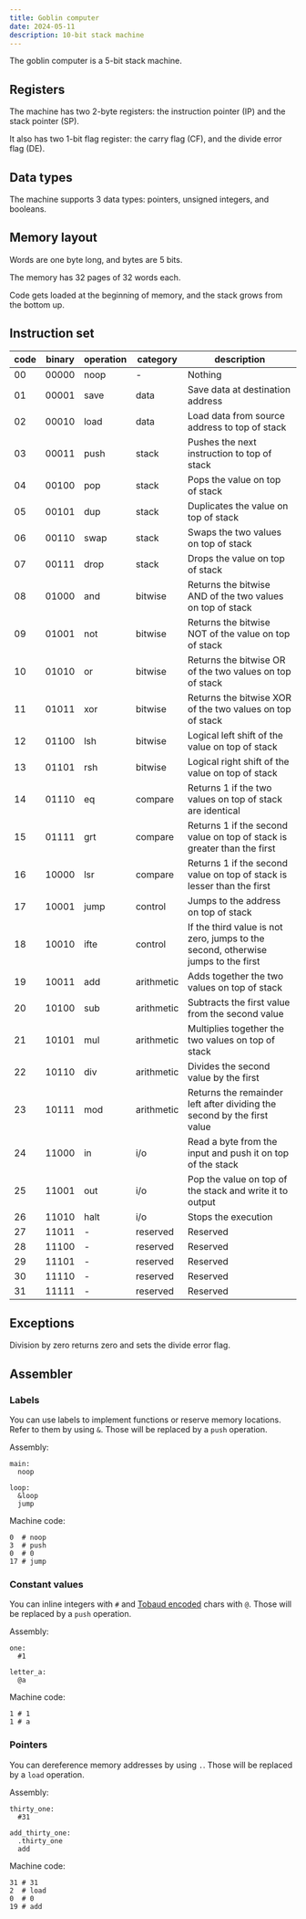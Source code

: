 ```yaml
---
title: Goblin computer
date: 2024-05-11
description: 10-bit stack machine
---
```


The goblin computer is a 5-bit stack machine.

## Registers

The machine has two 2-byte registers: the instruction pointer (IP) and the stack pointer (SP).

It also has two 1-bit flag register: the carry flag (CF), and the divide error flag (DE).

## Data types

The machine supports 3 data types: pointers, unsigned integers, and booleans.

## Memory layout

Words are one byte long, and bytes are 5 bits.

The memory has 32 pages of 32 words each.

Code gets loaded at the beginning of memory, and the stack grows from the bottom up.

## Instruction set

| code| binary| operation | category | description |
| --- | ----- | ------ | ---------- |  -- |
| 00  | 00000 | noop   | -          | Nothing |
| 01  | 00001 | save   | data       | Save data at destination address |
| 02  | 00010 | load   | data       | Load data from source address to top of stack |
| 03  | 00011 | push   | stack      | Pushes the next instruction to top of stack |
| 04  | 00100 | pop    | stack      | Pops the value on top of stack |
| 05  | 00101 | dup    | stack      | Duplicates the value on top of stack |
| 06  | 00110 | swap   | stack      | Swaps the two values on top of stack |
| 07  | 00111 | drop   | stack      | Drops the value on top of stack |
| 08  | 01000 | and    | bitwise    | Returns the bitwise AND of the two values on top of stack |
| 09  | 01001 | not    | bitwise    | Returns the bitwise NOT of the value on top of stack |
| 10  | 01010 | or     | bitwise    | Returns the bitwise OR of the two values on top of stack |
| 11  | 01011 | xor    | bitwise    | Returns the bitwise XOR of the two values on top of stack |
| 12  | 01100 | lsh    | bitwise    | Logical left shift of the value on top of stack |
| 13  | 01101 | rsh    | bitwise    | Logical right shift of the value on top of stack |
| 14  | 01110 | eq     | compare    | Returns 1 if the two values on top of stack are identical |
| 15  | 01111 | grt    | compare    | Returns 1 if the second value on top of stack is greater than the first |
| 16  | 10000 | lsr    | compare    | Returns 1 if the second value on top of stack is lesser than the first |
| 17  | 10001 | jump   | control    | Jumps to the address on top of stack |
| 18  | 10010 | ifte   | control    | If the third value is not zero, jumps to the second, otherwise jumps to the first |
| 19  | 10011 | add    | arithmetic | Adds together the two values on top of stack |
| 20  | 10100 | sub    | arithmetic | Subtracts the first value from the second value |
| 21  | 10101 | mul    | arithmetic | Multiplies together the two values on top of stack |
| 22  | 10110 | div    | arithmetic | Divides the second value by the first |
| 23  | 10111 | mod    | arithmetic | Returns the remainder left after dividing the second by the first value |
| 24  | 11000 | in     | i/o | Read a byte from the input and push it on top of the stack |
| 25  | 11001 | out    | i/o | Pop the value on top of the stack and write it to output |
| 26  | 11010 | halt   | i/o | Stops the execution |
| 27  | 11011 | -    | reserved | Reserved |
| 28  | 11100 | -    | reserved | Reserved |
| 29  | 11101 | -    | reserved | Reserved |
| 30  | 11110 | -    | reserved | Reserved |
| 31  | 11111 | -    | reserved | Reserved |

## Exceptions

Division by zero returns zero and sets the divide error flag.

## Assembler


### Labels

You can use labels to implement functions or reserve memory locations. Refer to them by using `&`. Those will be replaced by a `push` operation.

Assembly:
```
main:
  noop

loop:
  &loop
  jump

```

Machine code:
```
0  # noop
3  # push
0  # 0
17 # jump
```


### Constant values

You can inline integers with `#` and [Tobaud encoded](/xor/library/tobaud-code) chars with `@`. Those will be replaced by a `push` operation.

Assembly:
```
one:
  #1

letter_a:
  @a
```

Machine code:
```
1 # 1
1 # a
```

### Pointers

You can dereference memory addresses by using `.`. Those will be replaced by a `load` operation.

Assembly:
```
thirty_one:
  #31

add_thirty_one:
  .thirty_one
  add

```

Machine code:
```
31 # 31
2  # load
0  # 0
19 # add
```
